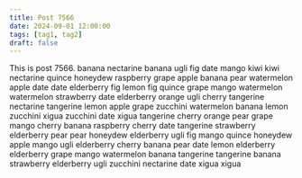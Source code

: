 ```yaml
---
title: Post 7566
date: 2024-09-01 12:00:00
tags: [tag1, tag2]
draft: false
---
```

This is post 7566.
banana
nectarine
banana
ugli
fig
date
mango
kiwi
kiwi
nectarine
quince
honeydew
raspberry
grape
apple
banana
pear
watermelon
apple
date
date
elderberry
fig
lemon
fig
quince
grape
mango
watermelon
watermelon
strawberry
date
elderberry
orange
ugli
cherry
tangerine
nectarine
tangerine
lemon
apple
grape
zucchini
watermelon
banana
lemon
zucchini
xigua
zucchini
date
xigua
tangerine
cherry
orange
pear
grape
mango
cherry
banana
raspberry
cherry
date
tangerine
strawberry
elderberry
pear
pear
honeydew
elderberry
ugli
fig
mango
quince
honeydew
apple
mango
ugli
elderberry
cherry
banana
pear
date
lemon
elderberry
elderberry
grape
mango
watermelon
banana
tangerine
tangerine
banana
strawberry
elderberry
ugli
zucchini
nectarine
date
xigua
xigua
